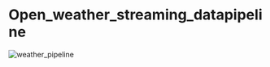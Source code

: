 # Open_weather_streaming_datapipeline
![weather_pipeline](https://github.com/KadamAkshay5595/Open_weather_streaming_datapipeline/assets/135830881/a2adaf8e-66f2-46b1-ab2d-0ec661245c9d)
